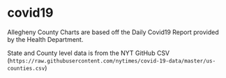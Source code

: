 # covid19


Allegheny County Charts are based off the Daily Covid19 Report provided by the Health Department.

State and County level data is from the NYT GitHub CSV (`https://raw.githubusercontent.com/nytimes/covid-19-data/master/us-counties.csv`)
